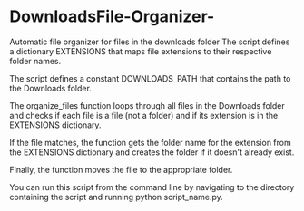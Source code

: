 # DownloadsFile-Organizer-
Automatic file organizer for files in the downloads folder
The script defines a dictionary EXTENSIONS that maps file extensions to their respective folder names.

The script defines a constant DOWNLOADS_PATH that contains the path to the Downloads folder.

The organize_files function loops through all files in the Downloads folder and checks if each file is a file (not a folder) and if its extension is in the EXTENSIONS dictionary.

If the file matches, the function gets the folder name for the extension from the EXTENSIONS dictionary and creates the folder if it doesn't already exist.

Finally, the function moves the file to the appropriate folder.

You can run this script from the command line by navigating to the directory containing the script and running python script_name.py.
